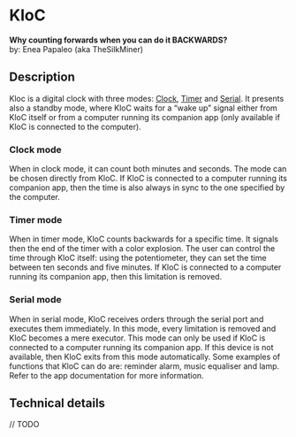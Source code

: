 # KloC
**Why counting forwards when you can do it BACKWARDS?**<br />
by: Enea Papaleo (aka TheSilkMiner)

## Description
Kloc is a digital clock with three modes: [Clock](#Clock-mode), [Timer](#Timer-mode) and [Serial](#Serial-mode). It presents also a standby mode, where KloC waits for a &ldquo;wake up&rdquo; signal either from KloC itself or from a computer running its companion app (only available if KloC is connected to the computer).

### Clock mode
When in clock mode, it can count both minutes and seconds. The mode can be chosen directly from KloC.
If KloC is connected to a computer running its companion app, then the time is also always in sync to the one specified by the computer.

### Timer mode
When in timer mode, KloC counts backwards for a specific time. It signals then the end of the timer with a color explosion. The user can control the time through KloC itself: using the potentiometer, they can set the time between ten seconds and five minutes.
If KloC is connected to a computer running its companion app, then this limitation is removed.

### Serial mode
When in serial mode, KloC receives orders through the serial port and executes them immediately. In this mode, every limitation is removed and KloC becomes a mere executor. This mode can only be used if KloC is connected to a computer running its companion app. If this device is not available, then KloC exits from this mode automatically.
Some examples of functions that KloC can do are: reminder alarm, music equaliser and lamp. Refer to the app documentation for more information.

## Technical details
// TODO

